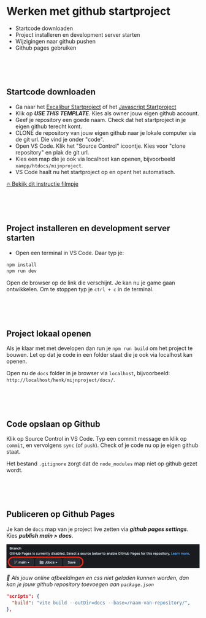 # Werken met github startproject

- Startcode downloaden
- Project installeren en development server starten
- Wijzigingen naar github pushen
- Github pages gebruiken

<br>
<br>
<br>

## Startcode downloaden

- Ga naar het [Excalibur Startproject](https://github.com/HR-CMGT/prg4-startproject-2023) of het [Javascript Startproject](https://github.com/HR-CMGT/prg4-javascript-2023)
- Klik op ***USE THIS TEMPLATE***. Kies als owner jouw eigen github account. 
- Geef je repository een goede naam. Check dat het startproject in je eigen github terecht komt.
- CLONE de repository van jouw eigen github naar je lokale computer via de git url. Die vind je onder "code".
- Open VS Code. Klik het "Source Control" icoontje. Kies voor "clone repository" en plak de git url.
- Kies een map die je ook via localhost kan openen, bijvoorbeeld `xampp/htdocs/mijnproject`.
- VS Code haalt nu het startproject op en opent het automatisch.

[🔥 Bekijk dit instructie filmpje](https://youtu.be/UIVpe4L5_P4)

<br>
<br>
<br>

## Project installeren en development server starten

- Open een terminal in VS Code. Daar typ je:

```bash
npm install
npm run dev
```

Open de browser op de link die verschijnt. Je kan nu je game gaan ontwikkelen. Om te stoppen typ je `ctrl + c` in de terminal.

<br>
<br>
<br>

## Project lokaal openen

Als je klaar met met developen dan run je `npm run build` om het project te bouwen. Let op dat je code in een folder staat die je ook via localhost kan openen.

Open nu de `docs` folder in je browser via `localhost`, bijvoorbeeld: `http://localhost/henk/mijnproject/docs/`.

<br>
<br>
<br>

## Code opslaan op Github

Klik op Source Control in VS Code. Typ een commit message en klik op `commit`, en vervolgens `sync` (of `push`). Check of je code  nu op je eigen github staat.

Het bestand `.gitignore` zorgt dat de `node_modules` map niet op github gezet wordt.

<br>
<br>
<br>

## Publiceren op Github Pages

Je kan de `docs` map van je project live zetten via ***github pages settings***. Kies ***publish main > docs***. 

![pages](./images/page.png)

*🚨 Als jouw online afbeeldingen en css niet geladen kunnen worden, dan kan je jouw github repository toevoegen aan `package.json`*

```json
"scripts": {
  "build": "vite build --outDir=docs --base=/naam-van-repository/",
},
```

